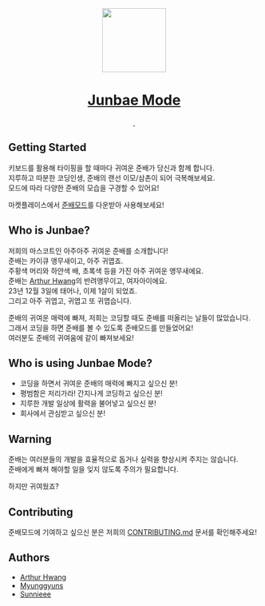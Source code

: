 <div align="center">
  <a href="https://marketplace.visualstudio.com/items?itemName=JunbaeJs.junbae-mode&ssr=false#overview">
    <img src="../junbae-mode/images/junbae_logo.png" height="128">
    <h1 align="center">Junbae Mode</h1>
  </a>
</div>

<div align="center">
  <a aria-label="License" href="https://github.com/JunbaeJs/junbae-mode/blob/main/LICENSE">
    <img alt="" src="https://img.shields.io/npm/l/next.svg?style=for-the-badge&labelColor=000000">
  </a>
  <a aria-label="Join the community on GitHub" href="https://github.com/JunbaeJs/junbae-mode">
    <img alt="" src="https://img.shields.io/badge/Junbae%20Mode%20-blueviolet.svg?style=for-the-badge&logo=Github&labelColor=000000&logoWidth=20">
  </a>
</div>

## Getting Started
키보드를 활용해 타이핑을 할 때마다 귀여운 준배가 당신과 함께 합니다.<br/>
지루하고 따분한 코딩인생, 준배의 랜선 이모/삼촌이 되어 극복해보세요.<br/>
모드에 따라 다양한 준배의 모습을 구경할 수 있어요! 

마켓플레이스에서 [준배모드](https://marketplace.visualstudio.com/items?itemName=JunbaeJs.junbae-mode&ssr=false#overview)를 다운받아 사용해보세요!

## Who is Junbae?

저희의 마스코트인 아주아주 귀여운 준배를 소개합니다!<br/>
준배는 카이큐 앵무새이고, 아주 귀엽죠.<br/>
주황색 머리와 하얀색 배, 초록색 등을 가진 아주 귀여운 앵무새에요. <br/>
준배는 [Arthur Hwang](https://github.com/changchanghwang)의 반려앵무이고, 여자아이에요.<br/>
23년 12월 3일에 태어나, 이제 1살이 되었죠.<br/> 
그리고 아주 귀엽고, 귀엽고 또 귀엽습니다. <br/>

준배의 귀여운 매력에 빠져, 저희는 코딩할 때도 준배를 떠올리는 날들이 많았습니다.<br/>
그래서 코딩을 하면 준배를 볼 수 있도록 준배모드를 만들었어요!<br/>
여러분도 준배의 귀여움에 같이 빠져보세요!


## Who is using Junbae Mode?

- 코딩을 하면서 귀여운 준배의 매력에 빠지고 싶으신 분!
- 평범함은 저리가라! 간지나게 코딩하고 싶으신 분!
- 지루한 개발 일상에 활력을 불어넣고 싶으신 분!
- 회사에서 관심받고 싶으신 분!

## Warning
준배는 여러분들의 개발을 효율적으로 돕거나 실력을 향상시켜 주지는 않습니다.<br/>
준배에게 빠져 해야할 일을 잊지 않도록 주의가 필요합니다.

하지만 귀여웠죠?


## Contributing

준배모드에 기여하고 싶으신 분은 저희의 [CONTRIBUTING.md](/CONTRIBUTING.md) 문서를 확인해주세요!

## Authors
- [Arthur Hwang](https://github.com/changchanghwang)
- [Myunggyuns](https://github.com/myunggyuns)
- [Sunnieee](https://github.com/sunnieeeYoon)
